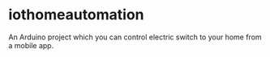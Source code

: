 # iothomeautomation
An Arduino project which you can control electric switch to your home from a mobile app.
